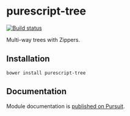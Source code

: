 # purescript-tree

[![Build status](https://img.shields.io/travis/dmbfm/purescript-tree.svg)](https://travis-ci.org/dmbfm/purescript-tree)

Multi-way trees with Zippers.

## Installation

```
bower install purescript-tree
```

## Documentation

Module documentation is [published on Pursuit](http://pursuit.purescript.org/packages/purescript-tree).